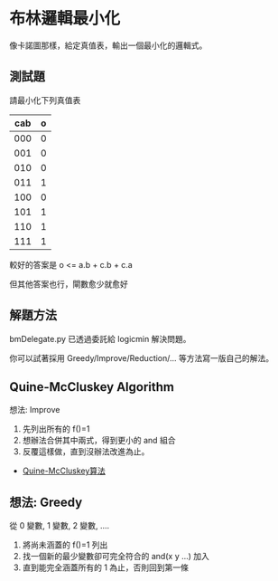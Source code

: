 # 布林邏輯最小化

像卡諾圖那樣，給定真值表，輸出一個最小化的邏輯式。

## 測試題

請最小化下列真值表

cab|o
---|-
000|0
001|0
010|0
011|1
100|0
101|1
110|1
111|1

較好的答案是 o <= a.b + c.b + c.a

但其他答案也行，閘數愈少就愈好

## 解題方法

bmDelegate.py 已透過委託給 logicmin 解決問題。

你可以試著採用 Greedy/Improve/Reduction/... 等方法寫一版自己的解法。

## Quine-McCluskey Algorithm

想法: Improve 

1. 先列出所有的 f()=1
2. 想辦法合併其中兩式，得到更小的 and 組合
3. 反覆這樣做，直到沒辦法改進為止。

* [Quine-McCluskey算法](https://zh.wikipedia.org/wiki/%E5%A5%8E%E5%9B%A0%EF%BC%8D%E9%BA%A6%E5%85%8B%E6%8B%89%E6%96%AF%E5%9F%BA%E7%AE%97%E6%B3%95)

## 想法: Greedy 

從 0 變數, 1 變數, 2 變數, ....

1. 將尚未涵蓋的 f()=1 列出
2. 找一個新的最少變數卻可完全符合的 and(x y ...) 加入
3. 直到能完全涵蓋所有的 1 為止，否則回到第一條



